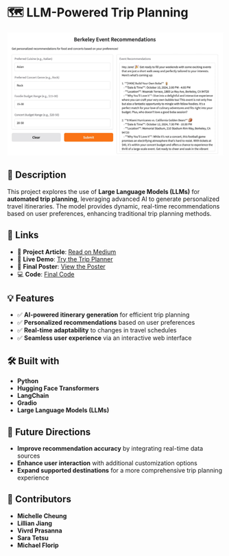 # 🗺️ LLM-Powered Trip Planning  
![Berkeley Event Recs](berkeley_event_recs.webp)
## 📝 Description  
This project explores the use of **Large Language Models (LLMs)** for **automated trip planning**, leveraging advanced AI to generate personalized travel itineraries. The model provides dynamic, real-time recommendations based on user preferences, enhancing traditional trip planning methods.  

## 🔗 Links  
- 📄 **Project Article**: [Read on Medium](https://medium.com/99p-labs/large-language-model-powered-trip-planning-fd564be73efb)  
- 🚀 **Live Demo**: [Try the Trip Planner](https://huggingface.co/spaces/mcheung-cal/berkeley-events)  
- 📜 **Final Poster**: [View the Poster](https://github.com/mcheung-cal/llm-trip-planning/blob/master/Trip-Planning-Poster.pdf)  
- 💻 **Code**: [Final Code](https://github.com/mcheung-cal/llm-trip-planning/blob/master/Final_Planning_Code.ipynb)  

## 💡 Features  
- ✅ **AI-powered itinerary generation** for efficient trip planning  
- ✅ **Personalized recommendations** based on user preferences  
- ✅ **Real-time adaptability** to changes in travel schedules  
- ✅ **Seamless user experience** via an interactive web interface  

## 🛠️ Built with  
- **Python**  
- **Hugging Face Transformers**  
- **LangChain**  
- **Gradio**  
- **Large Language Models (LLMs)**  

## 🚀 Future Directions  
- **Improve recommendation accuracy** by integrating real-time data sources  
- **Enhance user interaction** with additional customization options  
- **Expand supported destinations** for a more comprehensive trip planning experience

## 👥 Contributors  
- **Michelle Cheung** 
- **Lillian Jiang** 
- **Vivrd Prasanna** 
- **Sara Tetsu**
- **Michael Florip**
